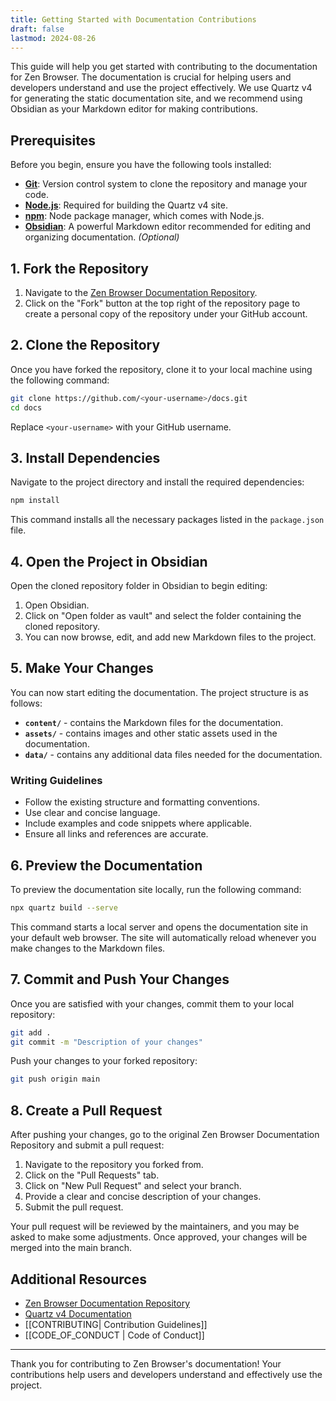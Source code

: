 ```yaml
---
title: Getting Started with Documentation Contributions
draft: false
lastmod: 2024-08-26
---
```



This guide will help you get started with contributing to the documentation for Zen Browser. The documentation is crucial for helping users and developers understand and use the project effectively. We use Quartz v4 for generating the static documentation site, and we recommend using Obsidian as your Markdown editor for making contributions.

## Prerequisites

Before you begin, ensure you have the following tools installed:

- [**Git**](https://git-scm.com/): Version control system to clone the repository and manage your code.
- [**Node.js**](https://nodejs.org/): Required for building the Quartz v4 site.
- [**npm**](https://www.npmjs.com/): Node package manager, which comes with Node.js.
- [**Obsidian**](https://obsidian.md/): A powerful Markdown editor recommended for editing and organizing documentation. *(Optional)*

## 1. Fork the Repository

1. Navigate to the [Zen Browser Documentation Repository](https://github.com/zen-browser/docs).
2. Click on the "Fork" button at the top right of the repository page to create a personal copy of the repository under your GitHub account.

## 2. Clone the Repository

Once you have forked the repository, clone it to your local machine using the following command:

```bash
git clone https://github.com/<your-username>/docs.git
cd docs
```

Replace `<your-username>` with your GitHub username.

## 3. Install Dependencies

Navigate to the project directory and install the required dependencies:

```bash
npm install
```

This command installs all the necessary packages listed in the `package.json` file.

## 4. Open the Project in Obsidian

Open the cloned repository folder in Obsidian to begin editing:

1. Open Obsidian.
2. Click on "Open folder as vault" and select the folder containing the cloned repository.
3. You can now browse, edit, and add new Markdown files to the project.

## 5. Make Your Changes

You can now start editing the documentation. The project structure is as follows:

- **`content/`** - contains the Markdown files for the documentation.
- **`assets/`** - contains images and other static assets used in the documentation.
- **`data/`** - contains any additional data files needed for the documentation.

### Writing Guidelines

- Follow the existing structure and formatting conventions.
- Use clear and concise language.
- Include examples and code snippets where applicable.
- Ensure all links and references are accurate.

## 6. Preview the Documentation

To preview the documentation site locally, run the following command:

```bash
npx quartz build --serve
```

This command starts a local server and opens the documentation site in your default web browser. The site will automatically reload whenever you make changes to the Markdown files.

## 7. Commit and Push Your Changes

Once you are satisfied with your changes, commit them to your local repository:

```bash
git add .
git commit -m "Description of your changes"
```

Push your changes to your forked repository:

```bash
git push origin main
```

## 8. Create a Pull Request

After pushing your changes, go to the original Zen Browser Documentation Repository and submit a pull request:

1. Navigate to the repository you forked from.
2. Click on the "Pull Requests" tab.
3. Click on "New Pull Request" and select your branch.
4. Provide a clear and concise description of your changes.
5. Submit the pull request.

Your pull request will be reviewed by the maintainers, and you may be asked to make some adjustments. Once approved, your changes will be merged into the main branch.

## Additional Resources

- [Zen Browser Documentation Repository](https://github.com/zen-browser/docs)
- [Quartz v4 Documentation](https://quartz.jzhao.xyz/)
- [[CONTRIBUTING|  Contribution Guidelines]]
- [[CODE_OF_CONDUCT | Code of Conduct]]

---

Thank you for contributing to Zen Browser's documentation! Your contributions help users and developers understand and effectively use the project.